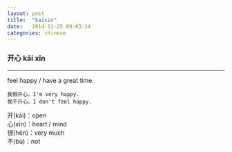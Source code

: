 ```yaml
---
layout: post
title:  "kaixin"
date:   2014-11-25 09:03:14 
categories: chinese
---
```

### 开心 kāi xīn
-----------
feel happy / have a great time.       

	我很开心。I'm very happy.    
	我不开心。I don't feel happy.  
	
开(kāi)：open  
心(xīn)：heart / mind  
很(hěn)：very much  
不(bù)：not	
